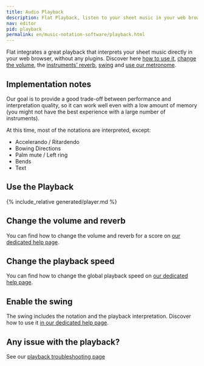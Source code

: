 ```yaml
---
title: Audio Playback
description: Flat Playback, listen to your sheet music in your web browser with Flat. Discover the different settings available in our Audio Playback.
nav: editor
pid: playback
permalink: en/music-notation-software/playback.html
---
```


Flat integrates a great playback that interprets your sheet music directly in your web browser, without any plugins. Discover here [how to use it](#use-the-playback), [change the volume](#change-the-volume), the [instruments' reverb](#customize-the-instruments-reverb), [swing](#enable-the-swing) and [use our metronome](/help/en/music-notation-software/metronome.html).

## Implementation notes

Our goal is to provide a good trade-off between performance and interpretation quality, so it can work well even with a low amount of memory (you might not have the best experience with a large number of instruments).

At this time, most of the notations are interpreted, except:

* Accelerando / Ritardendo
* Bowing Directions
* Palm mute / Left ring
* Bends
* Text

## Use the Playback

{% include_relative generated/player.md %}

## Change the volume and reverb

You can find how to change the volume and reverb for a score on [our dedicated help page](/help/en/music-notation-software/audio-settings.html).

## Change the playback speed

You can find how to change the global playback speed on [our dedicated help page](/help/en/music-notation-software/playback-speed.html).

## Enable the swing

The swing includes the notation and the playback interpretation. Discover how to use it [in our dedicated help page](/help/en/music-notation-software/swing.html).

## Any issue with the playback?

See our [playback troubleshooting page](/help/en/music-notation-software/playback-troubleshooting.html)

